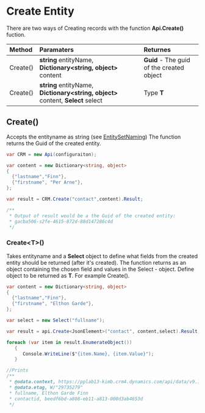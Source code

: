# Create Entity
There are two ways of Creating records with the function **Api.Create()** fuction.



|Method|Paramaters|Returnes|
:-|:-|:-|
|Create()|**string** entityName, **Dictionary<string, object>** content|**Guid** - The guid of the created object|
|Create<T>()|**string** entityName, **Dictionary<string, object>** content, **Select** select| Type **T**|

## Create()
Accepts the entityname as string (see [EntitySetNaming](#entitysetnaming))
The function returns the Guid of the created entity.

```csharp
var CRM = new Api(configuraiton);

var content = new Dictionary<string, object>
{
  {"lastname","Finn"},
  {"firstname", "Per Arne"},
};

var result = CRM.Create("contact",content).Result;

/**
 * Output of result would be a the Guid of the created entity:
 * gacba506-s2fe-4615-872d-88d147286c4d
 */
```

### Create&lt;T&gt;()
Takes entityname and a **Select** object to define what fields from the created entity should be returned (after it's created).
The function returns as an object containing the chosen field and values in the Select - object.
Define object to be returned as **T**. For example Create<JsonElement>().


```csharp
var content = new Dictionary<string, object>
{
  {"lastname","Finn"},
  {"firstname", "Elthon Garde"},
};

var select = new Select("fullname");

var result = api.Create<JsonElement>("contact", content,select).Result;

foreach (var item in result.EnumerateObject())
   {
      Console.WriteLine($"{item.Name}, {item.Value}");
   }

//Prints
/**
 * @odata.context, https://pplab13-kimb.crm4.dynamics.com/api/data/v9.1/$metadata#contacts(fullname)/$entity 
 * @odata.etag, W/"29735279"
 * fullname, Elthon Garde Finn
 * contactid, beedf6bd-a808-eb11-a813-000d3ab4653d
 */
```

